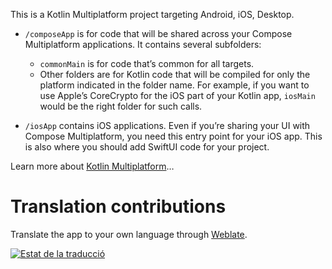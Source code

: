 This is a Kotlin Multiplatform project targeting Android, iOS, Desktop.

* `/composeApp` is for code that will be shared across your Compose Multiplatform applications.
  It contains several subfolders:
  - `commonMain` is for code that’s common for all targets.
  - Other folders are for Kotlin code that will be compiled for only the platform indicated in the folder name.
    For example, if you want to use Apple’s CoreCrypto for the iOS part of your Kotlin app,
    `iosMain` would be the right folder for such calls.

* `/iosApp` contains iOS applications. Even if you’re sharing your UI with Compose Multiplatform, 
  you need this entry point for your iOS app. This is also where you should add SwiftUI code for your project.


Learn more about [Kotlin Multiplatform](https://www.jetbrains.com/help/kotlin-multiplatform-dev/get-started.html)…

# Translation contributions

Translate the app to your own language through [Weblate](https://hosted.weblate.org/engage/escalar-alcoia-i-comtat/).

[![Estat de la traducció](https://hosted.weblate.org/widget/escalar-alcoia-i-comtat/multi-auto.svg)](https://hosted.weblate.org/engage/escalar-alcoia-i-comtat/)
